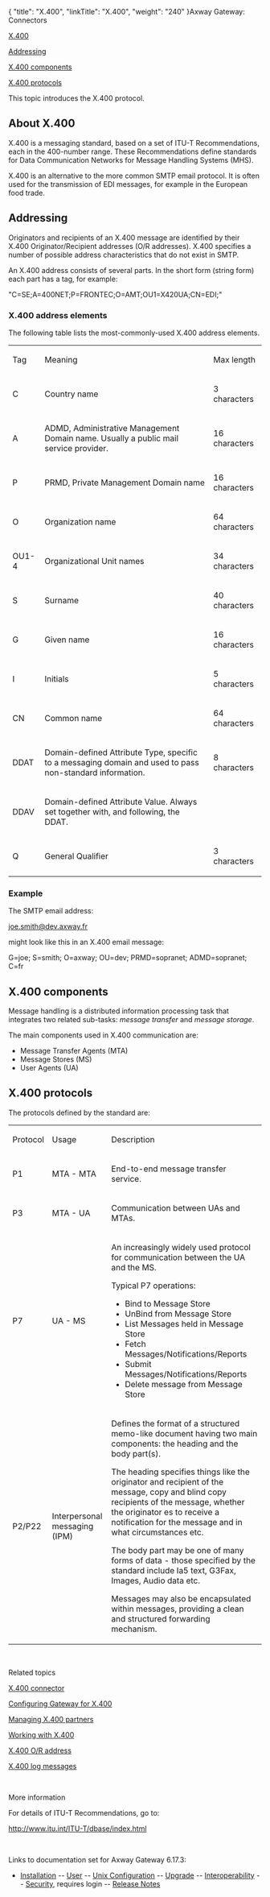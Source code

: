 {
    "title": "X.400",
    "linkTitle": "X.400",
    "weight": "240"
}<span class="mc-variable axway_variables.Component_Long_Name variable">Axway Gateway</span>: Connectors

[X.400](#x400)

[Addressing](#addressing)

[X.400 components](#x400_components)

[X.400 protocols](#x400_protocols)

This topic introduces the X.400 protocol.

<span id="x400"></span>

## About X.400

X.400 is a messaging standard, based on a set of ITU-T Recommendations, each in the 400-number range. These Recommendations define standards for Data Communication Networks for Message Handling Systems (MHS).

X.400 is an alternative to the more common SMTP email protocol. It is often used for the transmission of EDI messages, for example in the European food trade.

<span id="addressing"></span>

## Addressing

Originators and recipients of an X.400 message are identified by their X.400 Originator/Recipient addresses (O/R addresses). X.400 specifies a number of possible address characteristics that do not exist in SMTP.

An X.400 address consists of several parts. In the short form (string form) each part has a tag, for example:

"C=SE;A=400NET;P=FRONTEC;O=AMT;OU1=X420UA;CN=EDI;"

### X.400 address elements

The following table lists the most-commonly-used X.400 address elements.

<table>
         
         
         
         
   
   <tbody>
      <tr>
         <td><p>Tag</p>         </td>
         <td><p>Meaning</p>         </td>
         <td><p>Max length</p>         </td>
      </tr>
      <tr>
         <td><p>C</p>         </td>
         <td><p>Country name</p>         </td>
         <td><p>3 characters</p>         </td>
      </tr>
      <tr>
         <td><p>A</p>         </td>
         <td><p>ADMD, Administrative Management Domain name. Usually a public mail service provider.</p>         </td>
         <td><p>16 characters</p>         </td>
      </tr>
      <tr>
         <td><p>P</p>         </td>
         <td><p>PRMD, Private Management Domain name</p>         </td>
         <td><p>16 characters</p>         </td>
      </tr>
      <tr>
         <td><p>O</p>         </td>
         <td><p>Organization name</p>         </td>
         <td><p>64 characters</p>         </td>
      </tr>
      <tr>
         <td><p>OU1-4</p>         </td>
         <td><p>Organizational Unit names</p>         </td>
         <td><p>34 characters</p>         </td>
      </tr>
      <tr>
         <td><p>S</p>         </td>
         <td><p>Surname</p>         </td>
         <td><p>40 characters</p>         </td>
      </tr>
      <tr>
         <td><p>G</p>         </td>
         <td><p>Given name</p>         </td>
         <td><p>16 characters</p>         </td>
      </tr>
      <tr>
         <td><p>I</p>         </td>
         <td><p>Initials</p>         </td>
         <td><p>5 characters</p>         </td>
      </tr>
      <tr>
         <td><p>CN</p>         </td>
         <td><p>Common name</p>         </td>
         <td><p>64 characters</p>         </td>
      </tr>
      <tr>
         <td><p>DDAT</p>         </td>
         <td><p>Domain-defined Attribute Type, specific to a messaging domain and used to pass non-standard information.</p>         </td>
         <td><p>8 characters</p>         </td>
      </tr>
      <tr>
         <td><p>DDAV</p>         </td>
         <td><p>Domain-defined Attribute Value. Always set together with, and following, the DDAT.</p>         </td>
         <td><p> </p>         </td>
      </tr>
      <tr>
         <td><p>Q</p>         </td>
         <td><p>General Qualifier</p>         </td>
         <td><p>3 characters</p>         </td>
      </tr>
   </tbody>
</table>

### Example

The SMTP email address:

joe.smith@dev.axway.fr

might look like this in an X.400 email message:

G=joe; S=smith; O=axway; OU=dev; PRMD=sopranet; ADMD=sopranet; C=fr

<span id="x400_components"></span>

## X.400 components

Message handling is a distributed information processing task that integrates two related sub-tasks: <span style="font-style: italic;">message transfer</span> and <span style="font-style: italic;">message storage</span>.

The main components used in X.400 communication are:

-   Message Transfer Agents (MTA)
-   Message Stores (MS)
-   User Agents (UA)

<span id="x400_protocols"></span>

## X.400 protocols

The protocols defined by the standard are:

<table>
         
         
         
         
   
   <tbody>
      <tr>
         <td><p>Protocol</p>         </td>
         <td><p>Usage</p>         </td>
         <td><p>Description</p>         </td>
      </tr>
      <tr>
         <td><p>P1</p>         </td>
         <td><p>MTA - MTA</p>         </td>
         <td><p>End-to-end message transfer service.</p>         </td>
      </tr>
      <tr>
         <td><p>P3</p>         </td>
         <td><p>MTA - UA</p>         </td>
         <td><p>Communication between UAs and MTAs.</p>         </td>
      </tr>
      <tr>
         <td><p>P7</p>         </td>
         <td><p>UA - MS</p>         </td>
         <td><p>An increasingly widely used protocol for communication between the UA and the MS.</p>
<p>Typical P7 operations:</p>
<ul>
<li>Bind to Message Store</li>
<li>UnBind from Message Store</li>
<li>List Messages held in Message Store</li>
<li>Fetch Messages/Notifications/Reports</li>
<li>Submit Messages/Notifications/Reports</li>
<li>Delete message from Message Store</li>
</ul>         </td>
      </tr>
      <tr>
         <td><p>P2/P22</p>         </td>
         <td><p>Interpersonal messaging (IPM)</p>         </td>
         <td><p>Defines the format of a structured memo-like document having two main components: the heading and the body part(s).</p>
<p>The heading specifies things like the originator and recipient of the message, copy and blind copy recipients of the message, whether the originator es to receive a notification for the message and in what circumstances etc.</p>
<p>The body part may be one of many forms of data - those specified by the standard include Ia5 text, G3Fax, Images, Audio data etc.</p>
<p>Messages may also be encapsulated within messages, providing a clean and structured forwarding mechanism.</p>         </td>
      </tr>
   </tbody>
</table>

 

Related topics

[X.400 connector](x400_connector)

[Configuring Gateway for X.400](x400_configuring)

[Managing X.400 partners](x400_managing_partners)

[Working with X.400](x400_working_with)

[X.400 O/R address](../../configuration_start_here/config_protocols_about/x400_or_address)

[X.400 log messages](../../log_messages_about/x400_messages)

 

More information

For details of ITU-T Recommendations, go to:

<http://www.itu.int/ITU-T/dbase/index.html>

 

Links to documentation set for Axway Gateway <span class="mc-variable axway_variables.Release_Number variable">6.17.3</span>:

-   [Installation](#) -- [User](#) -- [Unix Configuration](#) -- [Upgrade](#) -- [Interoperability](#) -- [Security](#), requires login -- [Release Notes](#)
